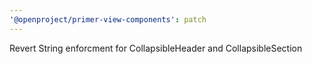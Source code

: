 ```yaml
---
'@openproject/primer-view-components': patch
---
```


Revert String enforcment for CollapsibleHeader and CollapsibleSection
